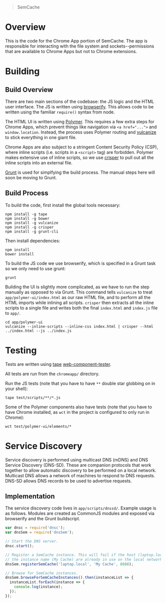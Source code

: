 > SemCache

# Overview

This is the code for the Chrome App portion of SemCache. The app is responsible
for interacting with the file system and sockets--permissions that are
available to Chrome Apps but not to Chrome extensions.

# Building

## Build Overview

There are two main sections of the codebase: the JS logic and the HTML user
interface. The JS is written using
[browserify](https://github.com/substack/node-browserify). This allows code to
be written using the familiar `require()` syntax from node. 

The HTML UI is written using [Polymer](https://www.polymer-project.org/1.0/).
This requires a few extra steps for Chrome Apps, which prevent things like
navigation via `<a href="...">` and `window.location`. Instead, the process
uses Polymer routing and [vulcanize](https://github.com/Polymer/vulcanize) to
stick everything in one giant file.

Chrome Apps are also subject to a stringent Content Security Policy (CSP),
where inline scripts (i.e. scripts in a `<script>` tag) are forbidden. Polymer
makes extensive use of inline scripts, so we use
[crisper](https://github.com/PolymerLabs/crisper) to pull out all the inline
scripts into an external file.

[Grunt](http://gruntjs.com/) is used for simplfying the build process. The
manual steps here will soon be moving to Grunt.

## Build Process

To build the code, first install the global tools necessary:

```
npm install -g tape
npm install -g bower
npm install -g vulcanize
npm install -g crisper
npm install -g grunt-cli
```

Then install dependencies:
```
npm install
bower install
```

To build the JS code we use browserify, which is specified in a Grunt task so
we only need to use grunt:

```
grunt
```

Building the UI is slightly more complicated, as we have to run the step
manually as opposed to via Grunt. This command tells `vulcanize` to treat
`app/polymer-ui/index.html` as our raw HTML file, and to perform all the HTML
imports while inlining all scripts. `crisper` then extracts all the inline
scripts to a single file and writes both the final `index.html` and `index.js`
file to `app/`.

```
cd app/polymer-ui
vulcanize --inline-scripts --inline-css index.html | crisper --html ../index.html --js ../index.js
```

# Testing

Tests are written using [tape](https://github.com/substack/tape)
[web-component-tester](https://github.com/Polymer/web-component-tester).

All tests are run from the `chromeapp/` directory.

Run the JS tests (note that you have to have `**` double star globbing on in
your shell):
```
tape test/scripts/**/*.js
```

Some of the Polymer components also have tests (note that you have to have
Chrome installed, as `wct` in the project is configured to only run in Chrome):
```
wct test/polymer-ui/elements/*
```


# Service Discovery

Service discovery is performed using multicast DNS (mDNS) and DNS Service
Discovery (DNS-SD). These are companion protocols that work together to allow
automatic discovery to be performed on a local network. Multicast DNS allows a
network of machines to respond to DNS requests. DNS-SD allows DNS records to be
used to advertise requests.

## Implementation

The service discovery code lives in `app/scripts/dnssd/`. Example usage is as
follows. Modules are created as CommonJS modules and exposed via browserify and
the Grunt buildscript.

```javascript
var dnsc = require('dnsc');
var dnsSem = require('dnsSem');

// Start the DNS server.
dnsc.start();

// Register a SemCache instance. This will fail if the host (laptop.local) or
// the instance name (My Cache) are already in use on the local network.
dnsSem.registerSemCache('laptop.local', 'My Cache', 8888);

// Browse for SemCache instances.
dnsSem.browseForSemCacheInstances().then(instanceList => {
  instanceList.forEach(instance => {
    console.log(instance);
  });
});
```
